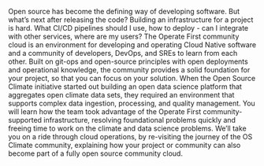 Open source has become the defining way of developing software. But what’s next after releasing the code? Building an infrastructure for a project is hard. What CI/CD pipelines should I use, how to deploy - can I integrate with other services, where are my users? The Operate First community cloud is an environment for developing and operating Cloud Native software and a community of developers, DevOps, and SREs to learn from each other. Built on git-ops and open-source principles with open deployments and operational knowledge, the community provides a solid foundation for your project, so that you can focus on your solution. When the Open Source Climate initiative started out building an open data science platform that aggregates open climate data sets, they required an environment that supports complex data ingestion, processing, and quality management. You will learn how the team took advantage of the Operate First community-supported infrastructure, resolving foundational problems quickly and freeing time to work on the climate and data science problems. We’ll take you on a ride through cloud operations, by re-visiting the journey of the OS Climate community, explaining how your project or community can also become part of a fully open source community cloud.
